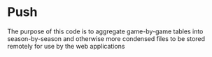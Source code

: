 # Push

The purpose of this code is to aggregate game-by-game tables into season-by-season and otherwise more condensed files to be stored remotely for use by the web applications
